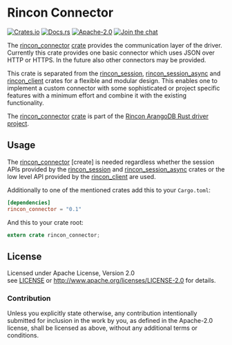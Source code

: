 
# Rincon Connector

[![Crates.io][crates_badge]][crate]
[![Docs.rs][docs_badge]][documentation]
[![Apache-2.0][license_badge]][Apache-2.0]
[![Join the chat][gitter_badge]][chat]

[crates_badge]: https://img.shields.io/crates/v/rincon_connector.svg
[docs_badge]: https://docs.rs/rincon_connector/badge.svg
[license_badge]: https://img.shields.io/badge/license-Apache%2D%2D2%2E0-blue.svg
[gitter_badge]: https://badges.gitter.im/innoave/rincon.svg

[crate]: https://crates.io/crates/rincon_connector
[documentation]: https://docs.rs/rincon_connector
[Apache-2.0]: https://www.apache.org/licenses/LICENSE-2.0
[chat]: https://gitter.im/innoave/rincon
[Rincon project]: https://github.com/innoave/rincon
[license]: ../LICENSE
[rincon]: ../rincon
[rincon_connector]: ../rincon_connector
[rincon_client]: ../rincon_client
[rincon_session]: ../rincon_session
[rincon_session_async]: ../rincon_session_async

The [rincon_connector] [crate] provides the communication layer of the driver. Currently this crate
provides one basic connector which uses JSON over HTTP or HTTPS. In the future also other connectors
may be provided. 

This crate is separated from the [rincon_session], [rincon_session_async] and [rincon_client] crates
for a flexible and modular design. This enables one to implement a custom connector with some
sophisticated or project specific features with a minimum effort and combine it with the existing
functionality.

The [rincon_connector] [crate] is part of the [Rincon ArangoDB Rust driver project][Rincon project].

## Usage

The [rincon_connector] [create] is needed regardless whether the session APIs provided by the
[rincon_session] and [rincon_session_async] crates or the low level API provided by the
[rincon_client] are used.

Additionally to one of the mentioned crates add this to your `Cargo.toml`:

```toml
[dependencies]
rincon_connector = "0.1"
```

And this to your crate root:

```rust
extern crate rincon_connector;
```

## License

Licensed under Apache License, Version 2.0<br/>
see [LICENSE] or http://www.apache.org/licenses/LICENSE-2.0 for details.

### Contribution

Unless you explicitly state otherwise, any contribution intentionally submitted
for inclusion in the work by you, as defined in the Apache-2.0 license, shall be
licensed as above, without any additional terms or conditions.


[ArangoDB]: https://www.arangodb.com
[AQL]: https://docs.arangodb.com/3.2/AQL/index.html
[Rust]: https://www.rust-lang.org
